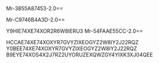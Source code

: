 

Mr-3855A87453-2.0==

Mr-C9746B4A3D-2.0==

Y9HIE74XE74XOR2R6W8IERU3
Mr-54FAAE55CC-2.0==

HCCAE74XE74XOXYR7GVYZIXEOGYZ2W8IY2J22RQZ
Y0BEE74XE74XOXYR7GVYZIXEOGYZ2W8IY2J22RQZ
B9EYE74XOS4X2J7RZ2UYORUZEXQWZGY4YIXK3XJ04QEE
